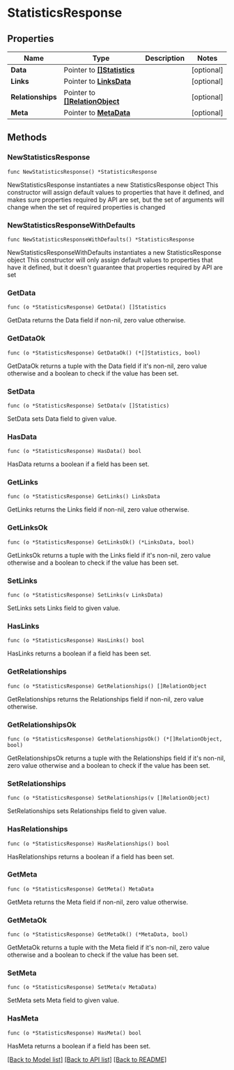 # StatisticsResponse

## Properties

Name | Type | Description | Notes
------------ | ------------- | ------------- | -------------
**Data** | Pointer to [**[]Statistics**](Statistics.md) |  | [optional] 
**Links** | Pointer to [**LinksData**](LinksData.md) |  | [optional] 
**Relationships** | Pointer to [**[]RelationObject**](RelationObject.md) |  | [optional] 
**Meta** | Pointer to [**MetaData**](MetaData.md) |  | [optional] 

## Methods

### NewStatisticsResponse

`func NewStatisticsResponse() *StatisticsResponse`

NewStatisticsResponse instantiates a new StatisticsResponse object
This constructor will assign default values to properties that have it defined,
and makes sure properties required by API are set, but the set of arguments
will change when the set of required properties is changed

### NewStatisticsResponseWithDefaults

`func NewStatisticsResponseWithDefaults() *StatisticsResponse`

NewStatisticsResponseWithDefaults instantiates a new StatisticsResponse object
This constructor will only assign default values to properties that have it defined,
but it doesn't guarantee that properties required by API are set

### GetData

`func (o *StatisticsResponse) GetData() []Statistics`

GetData returns the Data field if non-nil, zero value otherwise.

### GetDataOk

`func (o *StatisticsResponse) GetDataOk() (*[]Statistics, bool)`

GetDataOk returns a tuple with the Data field if it's non-nil, zero value otherwise
and a boolean to check if the value has been set.

### SetData

`func (o *StatisticsResponse) SetData(v []Statistics)`

SetData sets Data field to given value.

### HasData

`func (o *StatisticsResponse) HasData() bool`

HasData returns a boolean if a field has been set.

### GetLinks

`func (o *StatisticsResponse) GetLinks() LinksData`

GetLinks returns the Links field if non-nil, zero value otherwise.

### GetLinksOk

`func (o *StatisticsResponse) GetLinksOk() (*LinksData, bool)`

GetLinksOk returns a tuple with the Links field if it's non-nil, zero value otherwise
and a boolean to check if the value has been set.

### SetLinks

`func (o *StatisticsResponse) SetLinks(v LinksData)`

SetLinks sets Links field to given value.

### HasLinks

`func (o *StatisticsResponse) HasLinks() bool`

HasLinks returns a boolean if a field has been set.

### GetRelationships

`func (o *StatisticsResponse) GetRelationships() []RelationObject`

GetRelationships returns the Relationships field if non-nil, zero value otherwise.

### GetRelationshipsOk

`func (o *StatisticsResponse) GetRelationshipsOk() (*[]RelationObject, bool)`

GetRelationshipsOk returns a tuple with the Relationships field if it's non-nil, zero value otherwise
and a boolean to check if the value has been set.

### SetRelationships

`func (o *StatisticsResponse) SetRelationships(v []RelationObject)`

SetRelationships sets Relationships field to given value.

### HasRelationships

`func (o *StatisticsResponse) HasRelationships() bool`

HasRelationships returns a boolean if a field has been set.

### GetMeta

`func (o *StatisticsResponse) GetMeta() MetaData`

GetMeta returns the Meta field if non-nil, zero value otherwise.

### GetMetaOk

`func (o *StatisticsResponse) GetMetaOk() (*MetaData, bool)`

GetMetaOk returns a tuple with the Meta field if it's non-nil, zero value otherwise
and a boolean to check if the value has been set.

### SetMeta

`func (o *StatisticsResponse) SetMeta(v MetaData)`

SetMeta sets Meta field to given value.

### HasMeta

`func (o *StatisticsResponse) HasMeta() bool`

HasMeta returns a boolean if a field has been set.


[[Back to Model list]](../README.md#documentation-for-models) [[Back to API list]](../README.md#documentation-for-api-endpoints) [[Back to README]](../README.md)


